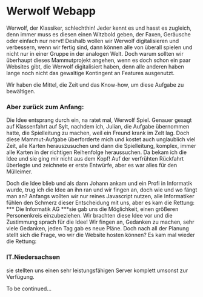 # Werwolf Webapp

Werwolf, der Klassiker, schlechthin! Jeder kennt es und hasst es zugleich, denn immer muss es diesen einen Witzbold geben, der Faxen, Geräusche oder einfach nur nervt! Deshalb wollen wir Werwolf digitalisieren und verbessern, wenn wir fertig sind, dann können alle von überall spielen und nicht nur in einer Gruppe in der analogen Welt. Doch warum sollten wir überhaupt dieses Mammutprojekt angehen, wenn es doch schon ein paar Websites gibt, die Werwolf digitalisiert haben, denn alle anderen haben lange noch nicht das gewaltige Kontingent an Features ausgenutzt.

Wir haben die Mittel, die Zeit und das Know-how, um diese Aufgabe zu bewältigen.

### Aber zurück zum Anfang:
Die Idee entsprang durch ein, na ratet mal, Werwolf Spiel. Genauer gesagt auf Klassenfahrt auf Sylt, nachdem ich, Julian, die Aufgabe übernommen hatte, die Spielleitung zu machen, weil ein Freund krank im Zelt lag. Doch diese Mammut-Aufgabe überforderte mich und kostet auch unglaublich viel Zeit, alle Karten herauszusuchen und dann die Spielleitung, komplex, immer alle Karten in der richtigen Reihenfolge heraussuchen. Da bekam ich die Idee und sie ging mir nicht aus dem Kopf!
Auf der verfrühten Rückfahrt überlegte und zeichnete er erste Entwürfe, aber es war alles für den Mülleimer.

Doch die Idee blieb und als dann Johann ankam und ein Profi in Informatik wurde, trug ich die Idee an ihn ran und wir fingen an, doch wie und wo fängt man an? Anfangs wollten wir nur reines Javascript nutzen, alle Informatiker fühlen den Schmerz dieser Entscheidung mit uns, aber es kam die Rettung: *** Die Informatik AG ***sie gab uns die Möglichkeit, einen größeren Personenkreis einzubeziehen. Wir brachten diese Idee vor und die Zustimmung sprach für die Idee! Wir fingen an, Gedanken zu machen, sehr viele Gedanken, jeden Tag gab es neue Pläne. Doch nach all der Planung stellt sich die Frage, wo wir die Website hosten können? Es kam mal wieder die Rettung:

### IT.Niedersachsen

sie stellten uns einen sehr leistungsfähigen Server komplett umsonst zur Verfügung.

To be continued...
